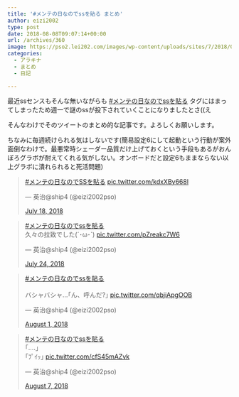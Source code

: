 ```yaml
---
title: '#メンテの日なのでssを貼る まとめ'
author: eizi2002
type: post
date: 2018-08-08T09:07:14+00:00
url: /archives/360
image: https://pso2.lei202.com/images/wp-content/uploads/sites/7/2018/08/2b46406bd3ce6b015112948008a8eef1.png
categories:
  - アラキナ
  - まとめ
  - 日記

---
```

 

最近ssセンスもそんな無いながらも <a href="https://twitter.com/hashtag/%E3%83%A1%E3%83%B3%E3%83%86%E3%81%AE%E6%97%A5%E3%81%AA%E3%81%AE%E3%81%A7ss%E3%82%92%E8%B2%BC%E3%82%8B" target="_blank">#メンテの日なのでssを貼る</a> タグにはまってしまったため週一で謎のssが投下されていくことになりましたとさ((え

そんなわけでそのツイートのまとめ的な記事です。よろしくお願いします。

<p class="has-cyan-bluish-gray-color">
  ちなみに毎週続けられる気はしないです(簡易設定6にして起動という行動が案外面倒なわけで。最悪常時シェーダー品質だけ上げておくという手段もあるがおんぼろグラボが耐えてくれる気がしない。オンボードだと設定6もままならない以上グラボに潰れられると死活問題)
</p>

<blockquote class="twitter-tweet">
  <p lang="und" dir="ltr">
    <a href="https://twitter.com/hashtag/%E3%83%A1%E3%83%B3%E3%83%86%E3%81%AE%E6%97%A5%E3%81%AA%E3%81%AE%E3%81%A7SS%E3%82%92%E8%B2%BC%E3%82%8B?src=hash&ref_src=twsrc%5Etfw">#メンテの日なのでSSを貼る</a> <a href="https://t.co/kdxXBy668l">pic.twitter.com/kdxXBy668l</a>
  </p>— 英治@ship4 (@eizi2002pso) 
  
  <a href="https://twitter.com/eizi2002pso/status/1019445051246559232?ref_src=twsrc%5Etfw">July 18, 2018</a>
</blockquote>

<blockquote class="twitter-tweet">
  <p lang="ja" dir="ltr">
    <a href="https://twitter.com/hashtag/%E3%83%A1%E3%83%B3%E3%83%86%E3%81%AE%E6%97%A5%E3%81%AA%E3%81%AE%E3%81%A7ss%E3%82%92%E8%B2%BC%E3%82%8B?src=hash&ref_src=twsrc%5Etfw">#メンテの日なのでssを貼る</a><br />久々の拉致でした(´･ω･`) <a href="https://t.co/pZreakc7W6">pic.twitter.com/pZreakc7W6</a>
  </p>— 英治@ship4 (@eizi2002pso) 
  
  <a href="https://twitter.com/eizi2002pso/status/1021792822754562054?ref_src=twsrc%5Etfw">July 24, 2018</a>
</blockquote>

<blockquote class="twitter-tweet">
  <p lang="ja" dir="ltr">
    <a href="https://twitter.com/hashtag/%E3%83%A1%E3%83%B3%E3%83%86%E3%81%AE%E6%97%A5%E3%81%AA%E3%81%AE%E3%81%A7ss%E3%82%92%E8%B2%BC%E3%82%8B?src=hash&ref_src=twsrc%5Etfw">#メンテの日なのでssを貼る</a><br /><br />バシャバシャ&#8230;｢ん、呼んだ?｣ <a href="https://t.co/qbjiApgOOB">pic.twitter.com/qbjiApgOOB</a>
  </p>— 英治@ship4 (@eizi2002pso) 
  
  <a href="https://twitter.com/eizi2002pso/status/1024493636942159873?ref_src=twsrc%5Etfw">August 1, 2018</a>
</blockquote>

<blockquote class="twitter-tweet">
  <p lang="ja" dir="ltr">
    <a href="https://twitter.com/hashtag/%E3%83%A1%E3%83%B3%E3%83%86%E3%81%AE%E6%97%A5%E3%81%AA%E3%81%AE%E3%81%A7ss%E3%82%92%E8%B2%BC%E3%82%8B?src=hash&ref_src=twsrc%5Etfw">#メンテの日なのでssを貼る</a><br />｢&#8230;.｣<br />｢ﾌﾟｲｯ｣ <a href="https://t.co/cfS45mAZvk">pic.twitter.com/cfS45mAZvk</a>
  </p>— 英治@ship4 (@eizi2002pso) 
  
  <a href="https://twitter.com/eizi2002pso/status/1026858143458910208?ref_src=twsrc%5Etfw">August 7, 2018</a>
</blockquote>